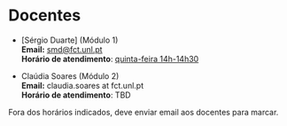 # Docentes
  
* [Sérgio Duarte] (Módulo 1)<br />
  **Email:** smd@fct.unl.pt<br />
  **Horário de atendimento**: [quinta-feira 14h-14h30](https://videoconf-colibri.zoom.us/j/82093336855?pwd=SjB0RWJTL0xxWmtuYVBmNVdqbXNqZz09)

* Claúdia Soares (Módulo 2)<br />
  **Email:** claudia.soares at fct.unl.pt<br />
  **Horário de atendimento**: TBD

Fora dos horários indicados, deve enviar email aos docentes para marcar.
